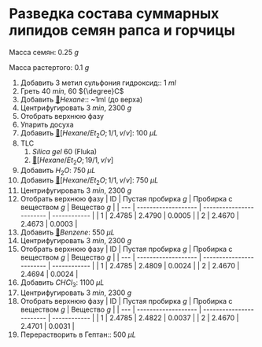 # Разведка состава суммарных липидов семян рапса и горчицы

Масса семян: 0.25 $g$

Масса растертого: 0.1 $g$

1. Добавить 3 метил сульфония гидроксид:: 1 $ml$
2. Греть 40 $min$, 60 ${\degree}C$
3. Добавить [🔗][hexane]$Hexane$:: ~1ml (до верха)
4. Центрифугировать 3 $min$, 2300 $g$
5. Отобрать верхнюю фазу
6. Упарить досуха
7. Добавить [🔗][hexaneet_2o]$[Hexane/Et_2O; 1/1, v/v]$: 100 ${\mu}L$
8. TLC
    1. $Silica\ gel\ 60$ (Fluka)
    2. [🔗][hexaneet_2o]$[Hexane/Et_2O; 19/1, v/v]$
9. Добавить $H_2O$: 750 ${\mu}L$
10. Добавить [🔗][hexaneet_2o]$[Hexane/Et_2O; 1/1, v/v]$: 750 ${\mu}L$
11. Центрифугировать 3 $min$, 2300 $g$
12. Отобрать верхнюю фазу
    | ID  | Пустая пробирка $g$ | Пробирка с веществом $g$ | Вещество $g$ |
    | --- | ------------------- | ------------------------ | ------------ |
    | 1   | 2.4785              | 2.4790                   | 0.0005       |
    | 2   | 2.4670              | 2.4673                   | 0.0003       |
13. Добавить [🔗][benzene]$Benzene$: 550 ${\mu}L$
14. Центрифугировать 3 $min$, 2300 $g$
15. Отобрать верхнюю фазу
    | ID  | Пустая пробирка $g$ | Пробирка с веществом $g$ | Вещество $g$ |
    | --- | ------------------- | ------------------------ | ------------ |
    | 1   | 2.4785              | 2.4809                   | 0.0024       |
    | 2   | 2.4670              | 2.4694                   | 0.0024       |
16. Добавить $CHCl_3$: 1100 ${\mu}L$
17. Центрифугировать 3 $min$, 2300 $g$
18. Отобрать верхнюю фазу
    | ID  | Пустая пробирка $g$ | Пробирка с веществом $g$ | Вещество $g$ |
    | --- | ------------------- | ------------------------ | ------------ |
    | 1   | 2.4785              | 2.4822                   | 0.0037       |
    | 2   | 2.4670              | 2.4701                   | 0.0031       |
19. Перерастворить в Гептан:: 500 ${\mu}L$

[benzene]: substances/individuals.md#benzene
[hexane]: substances/individuals.md#hexane
[hexaneet_2o]: substances/mixtures.md#hexaneet_2o
